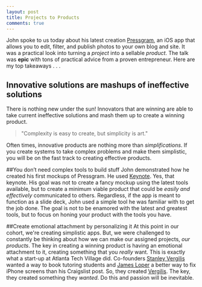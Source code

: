 ```yaml
---
layout: post
title: Projects to Products
comments: true
---
```


John spoke to us today about his latest creation [Pressgram](http://pressgr.am/), an iOS app that allows you to edit, filter, and publish photos to your own blog and site. It was a practical look into turning a *project* into a sellable *product*. The talk was **epic** with tons of practical advice from a proven entrepreneur. Here are my top takeaways . . .

## Innovative solutions are mashups of ineffective solutions
There is nothing new under the sun! Innovators that are winning are able to take current ineffective solutions and mash them up to create a winning product. 

>"Complexity is easy to create, but simplicity is art."

Often times, innovative products are nothing more than *simplifications*. If you create systems to take complex problems and make them simplistic, you will be on the fast track to creating effective products.

##You don’t need complex tools to build stuff
John demonstrated how he created his first mockups of Pressgram. He used [Keynote](http://www.apple.com/mac/keynote/). Yes, that keynote. His goal was not to create a fancy mockup using the latest tools available, but to create a minimum viable product that could be *easily and effectively* communicated to others. Regardless, if the app is meant to function as a slide deck, John used a simple tool he was familiar with to get the job done. The goal is not to be enamored with the latest and greatest tools, but to focus on honing your product with the tools you have.

##Create emotional attachment by personalizing it
At this point in our cohort, we're creating simplistic apps. But, we were challenged to constantly be thinking about how we can make our assigned projects, *our products*. The key in creating a winning product is having an emotional attachment to it, creating something that you *really* want. This is exactly what a start-up at Atlanta Tech Village did. Co-founders [Stanley Vergilis](https://vergilis.co/stanley/) wanted a way to book tutoring students and [James Loper](https://vergilis.co/james/) a better way to fix iPhone screens than his Craigslist post. So, they created [Vergilis](https://vergilis.co/). The key, they created something they *wanted*. Do this and passion will be inevitable.